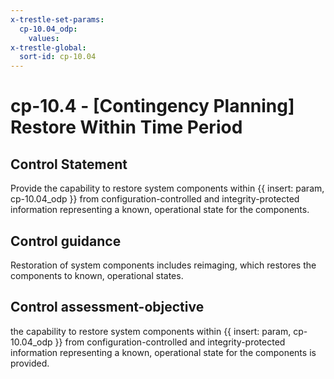 ```yaml
---
x-trestle-set-params:
  cp-10.04_odp:
    values:
x-trestle-global:
  sort-id: cp-10.04
---
```


# cp-10.4 - \[Contingency Planning\] Restore Within Time Period

## Control Statement

Provide the capability to restore system components within {{ insert: param, cp-10.04_odp }} from configuration-controlled and integrity-protected information representing a known, operational state for the components.

## Control guidance

Restoration of system components includes reimaging, which restores the components to known, operational states.

## Control assessment-objective

the capability to restore system components within {{ insert: param, cp-10.04_odp }} from configuration-controlled and integrity-protected information representing a known, operational state for the components is provided.
